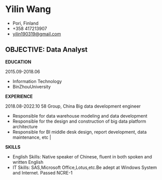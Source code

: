 # Yilin Wang
 - Pori, Finland
 - +358 417213907
 - yilin190319@gmail.com 


## OBJECTIVE:  Data Analyst 


**EDUCATION**

 2015.09-2018.06  
 - Information Technology  
 - BinZhouUniversity 


**EXPERIENCE**

 2018.08-2022.10  58 Group, China                                   Big data development engineer 
 - Responsible for data warehouse modeling and data development
 - Responsible for the design and construction of big data platform architecture 
 - Responsible for BI middle desk design, report development, data maintenance, etc |


**SKILLS**

 - English Skills:  Native speaker of Chinese, fluent in both spoken and written English 
 - IT Skills:  SAS,Microsoft Office,Lotus,etc.Be adept at Windows System and Internet. Passed NCRE-1 

